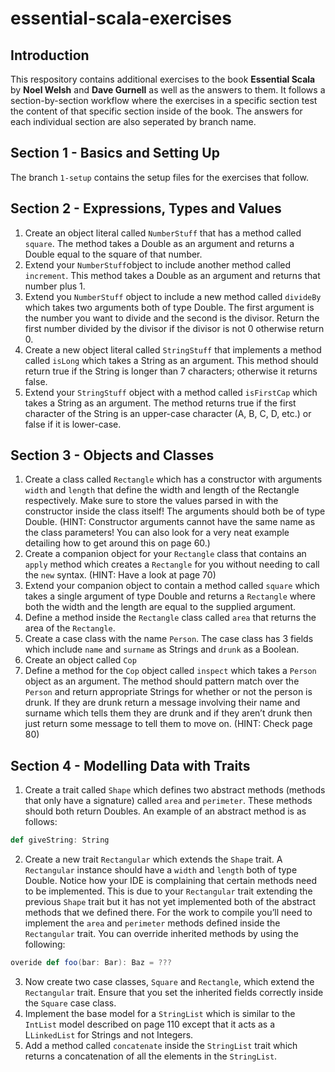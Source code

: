 # essential-scala-exercises

## Introduction

This respository contains additional exercises to the book **Essential Scala** by **Noel Welsh** and **Dave Gurnell** as well as the answers to them. It follows a section-by-section workflow where the exercises in a specific section test the content of that specific section inside of the book. The answers for each individual section are also seperated by branch name.

## Section 1 - Basics and Setting Up

The branch `1-setup` contains the setup files for the exercises that follow.

## Section 2 - Expressions, Types and Values

1. Create an object literal called `NumberStuff` that has a method called `square`. The method takes a Double as an argument and returns a Double equal to the square of that number.
2. Extend your `NumberStuff`object to include another method called `increment`. This method takes a Double as an argument and returns that number plus 1.
3. Extend you `NumberStuff` object to include a new method called `divideBy` which takes two arguments both of type Double. The first argument is the number you want to divide and the second is the divisor. Return the first number divided by the divisor if the divisor is not 0 otherwise return 0.
4. Create a new object literal called `StringStuff` that implements a method called `isLong` which takes a String as an argument. This method should return true if the String is longer than 7 characters; otherwise it returns false.
5. Extend your `StringStuff` object with a method called `isFirstCap` which takes a String as an argument. The method returns true if the first character of the String is an upper-case character (A, B, C, D, etc.) or false if it is lower-case.

## Section 3 - Objects and Classes

1. Create a class called `Rectangle` which has a constructor with arguments `width` and `length` that define the width and length of the Rectangle respectively. Make sure to store the values parsed in with the constructor inside the class itself! The arguments should both be of type Double. (HINT: Constructor arguments cannot have the same name as the class parameters! You can also look for a very neat example detailing how to get around this on page 60.) 
2. Create a companion object for your `Rectangle` class that contains an `apply` method which creates a `Rectangle` for you without needing to call the `new` syntax. (HINT: Have a look at page 70)
3. Extend your companion object to contain a method called `square` which takes a single argument of type Double and returns a `Rectangle` where both the width and the length are equal to the supplied argument.
4. Define a method inside the `Rectangle` class called `area` that returns the area of the `Rectangle`.
5. Create a case class with the name `Person`. The case class has 3 fields which include `name` and `surname` as Strings and `drunk` as a Boolean.
6. Create an object called `Cop`
7. Define a method for the `Cop` object called `inspect` which takes a `Person` object as an argument. The method should pattern match over the `Person` and return appropriate Strings for whether or not the person is drunk. If they are drunk return a message involving their name and surname which tells them they are drunk and if they aren’t drunk then just return some message to tell them to move on. (HINT: Check page 80)

## Section 4 - Modelling Data with Traits

1. Create a trait called `Shape` which defines two abstract methods (methods that only have a signature) called `area` and `perimeter`. These methods should both return Doubles. An example of an abstract method is as follows: 
```scala
def giveString: String
```
2. Create a new trait `Rectangular` which extends the `Shape` trait. A `Rectangular` instance should have a `width` and `length` both of type Double. Notice how your IDE is complaining that certain methods need to be implemented. This is due to your `Rectangular` trait extending the previous `Shape` trait but it has not yet implemented both of the abstract methods that we defined there. For the work to compile you’ll need to implement the `area` and `perimeter` methods defined inside the `Rectangular` trait. You can override inherited methods by using the following: 
```scala
overide def foo(bar: Bar): Baz = ???
```
3. Now create two case classes, `Square` and `Rectangle`, which extend the `Rectangular` trait. Ensure that you set the inherited fields correctly inside the `Square` case class.
4. Implement the base model for a `StringList` which is similar to the `IntList` model described on page 110 except that it acts as a L`LinkedList` for Strings and not Integers.
5. Add a method called `concatenate` inside the `StringList` trait which returns a concatenation of all the elements in the `StringList`. 
